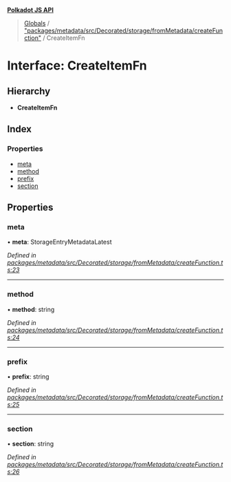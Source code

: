 **[Polkadot JS API](../README.md)**

> [Globals](../globals.md) / ["packages/metadata/src/Decorated/storage/fromMetadata/createFunction"](../modules/_packages_metadata_src_decorated_storage_frommetadata_createfunction_.md) / CreateItemFn

# Interface: CreateItemFn

## Hierarchy

* **CreateItemFn**

## Index

### Properties

* [meta](_packages_metadata_src_decorated_storage_frommetadata_createfunction_.createitemfn.md#meta)
* [method](_packages_metadata_src_decorated_storage_frommetadata_createfunction_.createitemfn.md#method)
* [prefix](_packages_metadata_src_decorated_storage_frommetadata_createfunction_.createitemfn.md#prefix)
* [section](_packages_metadata_src_decorated_storage_frommetadata_createfunction_.createitemfn.md#section)

## Properties

### meta

•  **meta**: StorageEntryMetadataLatest

*Defined in [packages/metadata/src/Decorated/storage/fromMetadata/createFunction.ts:23](https://github.com/polkadot-js/api/blob/acb565d46/packages/metadata/src/Decorated/storage/fromMetadata/createFunction.ts#L23)*

___

### method

•  **method**: string

*Defined in [packages/metadata/src/Decorated/storage/fromMetadata/createFunction.ts:24](https://github.com/polkadot-js/api/blob/acb565d46/packages/metadata/src/Decorated/storage/fromMetadata/createFunction.ts#L24)*

___

### prefix

•  **prefix**: string

*Defined in [packages/metadata/src/Decorated/storage/fromMetadata/createFunction.ts:25](https://github.com/polkadot-js/api/blob/acb565d46/packages/metadata/src/Decorated/storage/fromMetadata/createFunction.ts#L25)*

___

### section

•  **section**: string

*Defined in [packages/metadata/src/Decorated/storage/fromMetadata/createFunction.ts:26](https://github.com/polkadot-js/api/blob/acb565d46/packages/metadata/src/Decorated/storage/fromMetadata/createFunction.ts#L26)*

